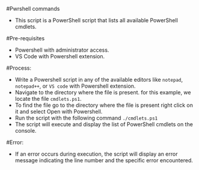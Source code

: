 #Pwrshell commands
- This script is a PowerShell script that lists all available PowerShell cmdlets.

#Pre-requisites
- Powershell with administrator access.
- VS Code with Powershell extension.

#Process:
- Write a Powershell script in any of the available editors like `notepad`, `notepad++`, or `VS code` with Powershell extension.
- Navigate to the directory where the file is present. for this example, we locate the file `cmdlets.ps1`.
- To find the file go to the directory where the file is present right click on it and select Open with Powershell.
- Run the script with the following command `./cmdlets.ps1`
- The script will execute and display the list of PowerShell cmdlets on the console.

#Error:
- If an error occurs during execution, the script will display an error message indicating the line number and the specific error encountered.
